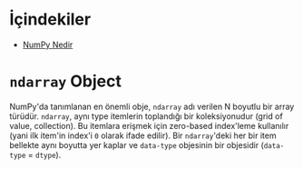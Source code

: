 # İçindekiler

- [NumPy Nedir](#1)

<h1 id="1"><code>ndarray</code> Object</h1>

NumPy'da tanımlanan en önemli obje, `ndarray` adı verilen N boyutlu bir array türüdür. `ndarray`, aynı type itemlerin toplandığı bir koleksiyonudur (grid of value, collection). Bu itemlara erişmek için zero-based index'leme kullanılır (yani ilk item'in index'i `0` olarak ifade edilir). Bir `ndarray`'deki her bir item bellekte aynı boyutta yer kaplar ve `data-type` objesinin bir objesidir (`data-type` = `dtype`).